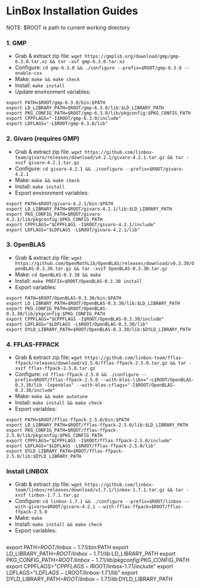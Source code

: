 # LinBox Installation Guides

NOTE: $ROOT is path to current working directory

### 1. GMP
- Grab & extract zip file: `wget https://gmplib.org/download/gmp/gmp-6.3.0.tar.xz && tar -xvf gmp-6.3.0.tar.xz`
- Configure: `cd gmp-6.3.0 && ./configure --prefix=$ROOT/gmp-6.3.0 --enable-cxx`
- Make: `make && make check`
- Install: `make install`
- Update environment variables:
```
export PATH=$ROOT/gmp-6.3.0/bin:$PATH
export LD_LIBRARY_PATH=$ROOT/gmp-6.3.0/lib:$LD_LIBRARY_PATH
export PKG_CONFIG_PATH=$ROOT/gmp-6.3.0/lib/pkgconfig:$PKG_CONFIG_PATH
export CPPFLAGS="-I$ROOT/gmp-6.3.0/include"
export LDFLAGS="-L$ROOT/gmp-6.3.0/lib"
```

### 2. Givaro (requires GMP)
- Grab & extract zip file: `wget https://github.com/linbox-team/givaro/releases/download/v4.2.1/givaro-4.2.1.tar.gz && tar -xvzf givaro-4.2.1.tar.gz`
- Configure: `cd givaro-4.2.1 && ./configure --prefix=$ROOT/givaro-4.2.1`
- Make: `make && make check`
- Install: `make install`
- Export environment variables: 
```
export PATH=$ROOT/givaro-4.2.1/bin:$PATH
export LD_LIBRARY_PATH=$ROOT/givaro-4.2.1/lib:$LD_LIBRARY_PATH
export PKG_CONFIG_PATH=$ROOT/givaro-4.2.1/lib/pkgconfig:$PKG_CONFIG_PATH
export CPPFLAGS="$CPPFLAGS -I$ROOT/givaro-4.2.1/include"
export LDFLAGS="$LDFLAGS -L$ROOT/givaro-4.2.1/lib"
```

### 3. OpenBLAS
- Grab & extract zip file: `wget https://github.com/OpenMathLib/OpenBLAS/releases/download/v0.3.30/OpenBLAS-0.3.30.tar.gz && tar -xvzf OpenBLAS-0.3.30.tar.gz`
- Make: `cd OpenBLAS-0.3.30 && make`
- Install: `make PREFIX=$ROOT/OpenBLAS-0.3.30 install`
- Export variables: 
```
export PATH=$ROOT/OpenBLAS-0.3.30/bin:$PATH 
export LD_LIBRARY_PATH=$ROOT/OpenBLAS-0.3.30/lib:$LD_LIBRARY_PATH 
export PKG_CONFIG_PATH=$ROOT/OpenBLAS-0.3.30/lib/pkgconfig:$PKG_CONFIG_PATH
export CPPFLAGS="$CPPFLAGS -I$ROOT/OpenBLAS-0.3.30/include" 
export LDFLAGS="$LDFLAGS -L$ROOT/OpenBLAS-0.3.30/lib"
export DYLD_LIBRARY_PATH=$ROOT/OpenBLAS-0.3.30/lib:$DYLD_LIBRARY_PATH
```

### 4. FFLAS-FFPACK
- Grab & extract zip file: `wget https://github.com/linbox-team/fflas-ffpack/releases/download/v2.5.0/fflas-ffpack-2.5.0.tar.gz && tar -xvzf fflas-ffpack-2.5.0.tar.gz`
- Configure: `cd fflas-ffpack-2.5.0 && ./configure --prefix=$ROOT/fflas-ffpack-2.5.0 --with-blas-libs="-L$ROOT/OpenBLAS-0.3.30/lib -lopenblas" --with-blas-cflags="-I$ROOT/OpenBLAS-0.3.30/include"`
- Make: `make && make autotune`
- Install: `make install && make check`
- Export variables: 
```
export PATH=$ROOT/fflas-ffpack-2.5.0/bin:$PATH 
export LD_LIBRARY_PATH=$ROOT/fflas-ffpack-2.5.0/lib:$LD_LIBRARY_PATH 
export PKG_CONFIG_PATH=$ROOT/fflas-ffpack-2.5.0/lib/pkgconfig:$PKG_CONFIG_PATH
export CPPFLAGS="$CPPFLAGS -I$ROOT/fflas-ffpack-2.5.0/include" 
export LDFLAGS="$LDFLAGS -L$ROOT/fflas-ffpack-2.5.0/lib"
export DYLD_LIBRARY_PATH=$ROOT/fflas-ffpack-2.5.0/lib:$DYLD_LIBRARY_PATH
```
### Install LINBOX
- Grab & extract zip file: `wget https://github.com/linbox-team/linbox/releases/download/v1.7.1/linbox-1.7.1.tar.gz && tar -xvzf linbox-1.7.1.tar.gz`
- Configure: `cd linbox-1.7.1 && ./configure --prefix=$ROOT/linbox --with-givaro=$ROOT/givaro-4.2.1 --with-fflas-ffpack=$ROOT/fflas-ffpack-2.5.0`
- Make: `make`
- Install: `make install && make check`
- Export variables: 
```
```
export PATH=$ROOT/linbox-1.7.1/bin:$PATH 
export LD_LIBRARY_PATH=$ROOT/linbox-1.7.1/lib:$LD_LIBRARY_PATH 
export PKG_CONFIG_PATH=$ROOT/linbox-1.7.1/lib/pkgconfig:$PKG_CONFIG_PATH
export CPPFLAGS="$CPPFLAGS -I$ROOT/linbox-1.7.1/include" 
export LDFLAGS="$LDFLAGS -L$ROOT/linbox-1.7.1/lib"
export DYLD_LIBRARY_PATH=$ROOT/linbox-1.7.1/lib:$DYLD_LIBRARY_PATH
```